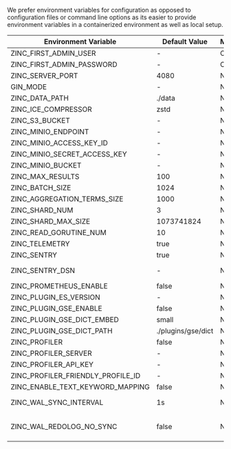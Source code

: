 
We prefer environment variables for configuration as opposed to configuration files or command line options as its easier to provide environment variables in a containerized environment as well as local setup.


| Environment Variable          | Default Value | Mandatory     | Description                                                               |
| ----------------------------- | ------------- |-------------- | ------------------------------------------------------------------------- |
| ZINC_FIRST_ADMIN_USER         | -             | On first run  | First admin user of ZincSearch. Not required after first run of ZincSearch.  |
| ZINC_FIRST_ADMIN_PASSWORD     | -             | On first run  | Password for first admin user                                             |
| ZINC_SERVER_PORT              | 4080          | No            | zinc server listen http port                                              |
| GIN_MODE                      | -             | No            | if the value is release then gin will run in production mode.             |
| ZINC_DATA_PATH                | ./data        | No            | Defaults to "data" folder in current working directory if not provided.   |
| ZINC_ICE_COMPRESSOR           | zstd          | No            | Algorithm of compress segment file, default is: zstd, supports: snappy, s2, zstd |
| ZINC_S3_BUCKET                | -             | No            | S3 bucket to be used for index storage                                    |
| ZINC_MINIO_ENDPOINT           | -             | No            | MinIO server endpoint. e.g localhost:9000 . See no http                   |
| ZINC_MINIO_ACCESS_KEY_ID      | -             | No            | MinIO ACCESS_KEY_ID                                                       |
| ZINC_MINIO_SECRET_ACCESS_KEY  | -             | No            | MinIO SECRET_ACCESS_KEY                                                   |
| ZINC_MINIO_BUCKET             | -             | No            | MinIO bucket for index storage                                            |
| ZINC_MAX_RESULTS              | 100           | No            | Maximum results to be returned from server. Defaults to 1000              |
| ZINC_BATCH_SIZE               | 1024          | No            | Internal batch size for batching records when bulk indexing is done.      |
| ZINC_AGGREGATION_TERMS_SIZE   | 1000          | No            | terms aggregation returns max bucket size                                 |
| ZINC_SHARD_NUM                | 3             | No            | We use shards to improve performance                                      |
| ZINC_SHARD_MAX_SIZE           | 1073741824    | No            | We use multiple backend indexes for one big index, limit one shard size default is 1GB |
| ZINC_READ_GORUTINE_NUM        | 10            | No            | control parallelsim thread num for shard reads                            |
| ZINC_TELEMETRY                | true          | No            | Send anonymous telemetry info for improving ZincSearch. enabled or disabled.  |
| ZINC_SENTRY                   | true          | No            | Send anonymous error reports for debugging                                |
| ZINC_SENTRY_DSN               | -             | No            | Entry DNS, default is: https://15b6d9b8be824b44896f32b0234c32b7@o1218932.ingest.sentry.io/6360942 |
| ZINC_PROMETHEUS_ENABLE        | false         | No            | Enables prometheus metrics on /metrics endpoint                           |
| ZINC_PLUGIN_ES_VERSION        | -             | No            | es version, for compatible elasticsearch                                  |
| ZINC_PLUGIN_GSE_ENABLE        | false         | No            | plugin, GSE support Chinese analysis                                      |
| ZINC_PLUGIN_GSE_DICT_EMBED    | small         | No            | plugin, GSE which size dict need to load, `small` or `big`                |
| ZINC_PLUGIN_GSE_DICT_PATH     | ./plugins/gse/dict     | No   | plugin, GSE where to load user custom dictionary                          |
| ZINC_PROFILER                 | false         | No            | Default is false, we use pyroscope server to profiling                    |
| ZINC_PROFILER_SERVER          | -             | No            | default pyroscope server is: https://pyroscope.dev.zincsearch.com         |
| ZINC_PROFILER_API_KEY         | -             | No            | pyroscope server api key                                                  |
| ZINC_PROFILER_FRIENDLY_PROFILE_ID | -         | No            | pyroscope identifier id, example: zinc-alex                               |
| ZINC_ENABLE_TEXT_KEYWORD_MAPPING | false      | No            | create a keyword field for text field. named `field.keyword`              |
| ZINC_WAL_SYNC_INTERVAL        | 1s            | No            | we use WAL to ensure not loss data, and asynchorous write to backend index, default every 1s sync to storage |
| ZINC_WAL_REDOLOG_NO_SYNC      | false         | No            | we use REDO log to ensure asynchorous is correct, but redo log do a sync to disk every time, we can disable SYNC to have better performance, but it have a rist maybe dumplicated documents with a ZINC_BATCH_SIZE |

